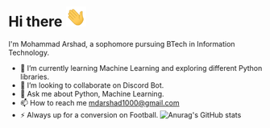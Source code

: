 #    Hi there <img src="./Hi.gif" width="40px">
  I'm Mohammad Arshad, a sophomore pursuing BTech in Information Technology.
- 🌱 I’m currently learning Machine Learning and exploring different Python libraries.
- 👯 I’m looking to collaborate on Discord Bot.
- 💬 Ask me about Python, Machine Learning.
- 📫 How to reach me mdarshad1000@gmail.com
- ⚡ Always up for a conversion on Football.
![Anurag's GitHub stats](https://github-readme-stats.vercel.app/api?username=mdarshad1000&theme=dark&show_icons=true)
